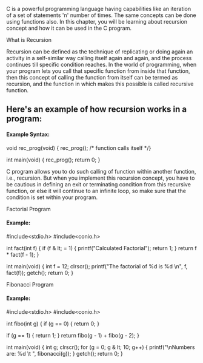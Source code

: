 C is a powerful programming language having capabilities like an iteration of a set of statements 'n' number of times. The same concepts can be done using functions also. In this chapter, you will be learning about recursion concept and how it can be used in the C program.

What is Recursion

Recursion can be defined as the technique of replicating or doing again an activity in a self-similar way calling itself again and again, and the process continues till specific condition reaches. In the world of programming, when your program lets you call that specific function from inside that function, then this concept of calling the function from itself can be termed as recursion, and the function in which makes this possible is called recursive function.

## Here's an example of how recursion works in a program:
#### Example Syntax:

void rec_prog(void) {
  rec_prog(); /* function calls itself */}

int main(void) {
  rec_prog();
  return 0;
}


C program allows you to do such calling of function within another function, i.e., recursion. But when you implement this recursion concept, you have to be cautious in defining an exit or terminating condition from this recursive function, or else it will continue to an infinite loop, so make sure that the condition is set within your program.

Factorial Program
#### Example:

#include<stdio.h>
#include<conio.h>

int fact(int f) {
  if (f & lt; = 1) {
    printf("Calculated Factorial");
    return 1;
  }
  return f * fact(f - 1);
}

int main(void) {
  int f = 12;
  clrscr();
  printf("The factorial of %d is %d \n", f, fact(f));
  getch();
  return 0;
}

Fibonacci Program
#### Example:


#include<stdio.h>
#include<conio.h>

int fibo(int g) {
  if (g == 0) {
    return 0;
  }

  if (g == 1) {
    return 1;
  }
  return fibo(g - 1) + fibo(g - 2);
}

int main(void) {
  int g;
  clrscr();
  for (g = 0; g & lt; 10; g++) {
    printf("\nNumbers are: %d \t ", fibonacci(g));
  }
  getch();
  return 0;
}